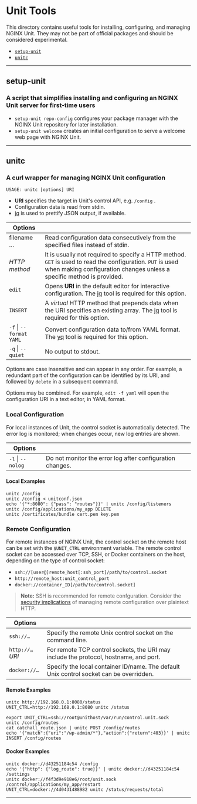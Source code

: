 # Unit Tools

This directory contains useful tools for installing, configuring, and
managing NGINX Unit. They may not be part of official packages and
should be considered experimental.

* [`setup-unit`](#setup-unit)
* [`unitc`](#unitc)

---

## setup-unit

### A script that simplifies installing and configuring an NGINX Unit server for first-time users

* `setup-unit repo-config` configures your package manager with the NGINX
Unit repository for later installation.
* `setup-unit welcome` creates an initial configuration to serve a welcome
web page with NGINX Unit.

---

## unitc

### A curl wrapper for managing NGINX Unit configuration

```USAGE: unitc [options] URI```

 * **URI** specifies the target in Unit's control API, e.g. `/config` .
 * Configuration data is read from stdin.
 * [jq](https://stedolan.github.io/jq/) is used to prettify JSON output, if
   available.

| Options | |
|---------|-|
| filename … | Read configuration data consecutively from the specified files instead of stdin.
| _HTTP method_ | It is usually not required to specify a HTTP method. `GET` is used to read the configuration. `PUT` is used when making configuration changes unless a specific method is provided.
| `edit` | Opens **URI** in the default editor for interactive configuration. The [jq](https://stedolan.github.io/jq/) tool is required for this option.
| `INSERT` | A _virtual_ HTTP method that prepends data when the URI specifies an existing array. The [jq](https://stedolan.github.io/jq/) tool is required for this option.
| `-f` \| `--format YAML` | Convert configuration data to/from YAML format. The [yq](https://github.com/mikefarah/yq) tool is required for this option.
| `-q` \| `--quiet` | No output to stdout.

Options are case insensitive and can appear in any order. For example, a
redundant part of the configuration can be identified by its URI, and
followed by `delete` in a subsequent command.

Options may be combined. For example, `edit -f yaml` will open the
configuration URI in a text editor, in YAML format.

### Local Configuration
For local instances of Unit, the control socket is automatically detected.
The error log is monitored; when changes occur, new log entries are shown.

| Options | |
|---------|-|
| `-l` \| `--nolog` | Do not monitor the error log after configuration changes.

#### Local Examples
```shell
unitc /config
unitc /config < unitconf.json
echo '{"*:8080": {"pass": "routes"}}' | unitc /config/listeners
unitc /config/applications/my_app DELETE
unitc /certificates/bundle cert.pem key.pem
```

### Remote Configuration
For remote instances of NGINX Unit, the control socket on the remote host can
be set with the `$UNIT_CTRL` environment variable. The remote control socket
can be accessed over TCP, SSH, or Docker containers on the host, depending on
the type of control socket:

 * `ssh://[user@]remote_host[:ssh_port]/path/to/control.socket`
 * `http://remote_host:unit_control_port`
 * `docker://container_ID[/path/to/control.socket]`

> **Note:** SSH is recommended for remote confguration. Consider the
> [security implications](https://unit.nginx.org/howto/security/#secure-socket-and-state)
> of managing remote configuration over plaintext HTTP.

| Options | |
|---------|-|
| `ssh://…` | Specify the remote Unix control socket on the command line.
| `http://…`*URI* | For remote TCP control sockets, the URI may include the protocol, hostname, and port.
| `docker://…` | Specify the local container ID/name. The default Unix control socket can be overridden.

#### Remote Examples
```shell
unitc http://192.168.0.1:8080/status
UNIT_CTRL=http://192.168.0.1:8080 unitc /status

export UNIT_CTRL=ssh://root@unithost/var/run/control.unit.sock
unitc /config/routes
cat catchall_route.json | unitc POST /config/routes
echo '{"match":{"uri":"/wp-admin/*"},"action":{"return":403}}' | unitc INSERT /config/routes
```

#### Docker Examples
```shell
unitc docker://d43251184c54 /config
echo '{"http": {"log_route": true}}' | unitc docker://d43251184c54 /settings
unitc docker://f4f3d9e918e6/root/unit.sock /control/applications/my_app/restart
UNIT_CTRL=docker://4d0431488982 unitc /status/requests/total
```

---
